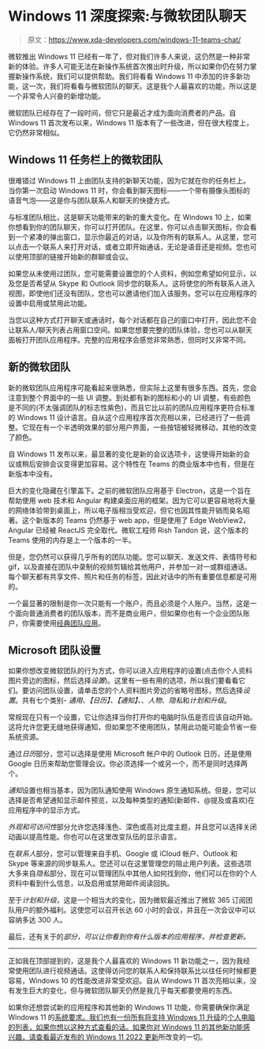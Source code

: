# Windows 11 深度探索:与微软团队聊天

> 原文：<https://www.xda-developers.com/windows-11-teams-chat/>

微软推出 Windows 11 已经有一年了，但对我们许多人来说，这仍然是一种非常新的体验。许多人可能无法在新操作系统首次推出时升级，所以如果你仍在努力掌握新操作系统，我们可以提供帮助。我们将看看 Windows 11 中添加的许多新功能，这一次，我们将看看与微软团队的聊天。这是我个人最喜欢的功能，所以这是一个非常令人兴奋的新增功能。

微软团队已经存在了一段时间，但它只是最近才成为面向消费者的产品。自 Windows 11 首次发布以来，Windows 11 版本有了一些改进，但在很大程度上，它仍然非常相似。

## Windows 11 任务栏上的微软团队

很难错过 Windows 11 上由团队支持的新聊天功能，因为它就在你的任务栏上。当你第一次启动 Windows 11 时，你会看到聊天图标——一个带有摄像头图标的语音气泡——这是你与团队联系人和聊天的快捷方式。

与标准团队相比，这是聊天功能带来的新的重大变化。在 Windows 10 上，如果你想看到你的团队聊天，你可以打开团队。在这里，你可以点击聊天图标，你会看到一个紧凑的弹出窗口，显示你最近的对话，以及你所有的联系人。从这里，您可以点击一个联系人来打开对话，或者立即开始通话，无论是语音还是视频。您也可以使用顶部的链接开始新的群聊或会议。

如果您从未使用过团队，您可能需要设置您的个人资料，例如您希望如何显示，以及您是否希望从 Skype 和 Outlook 同步您的联系人。这将使您的所有联系人进入视图，即使他们还没有团队，您也可以邀请他们加入该服务。您可以在应用程序的设置中启用或禁用此功能。

当您以这种方式打开聊天或通话时，每个对话都在自己的窗口中打开，因此您不会让联系人/聊天列表占用窗口空间。如果您想要完整的团队体验，您也可以从聊天面板打开团队应用程序。完整的应用程序会感觉非常熟悉，但同时又非常不同。

## 新的微软团队

新的微软团队应用程序可能看起来很熟悉，但实际上这里有很多东西。首先，您会注意到整个界面中的一些 UI 调整。到处都有新的图标和小的 UI 调整，有些颜色是不同的(不太强调团队的标志性紫色)，而且它比以前的团队应用程序更符合标准的 Windows 11 设计语言。自从这个应用程序首次亮相以来，已经进行了一些调整。它现在有一个半透明效果的部分用户界面，一些按钮被轻微移动，其他的改变了颜色。

自 Windows 11 发布以来，最显著的变化是新的会议选项卡，这使得开始新的会议或稍后安排会议变得更加容易。这个特性在 Teams 的商业版本中也有，但是在新版本中没有。

巨大的变化隐藏在引擎盖下。之前的微软团队应用基于 Electron，这是一个旨在帮助使用 web 技术和 Angular 构建桌面应用的框架。因为它可以更容易地将大量的网络体验带到桌面上，所以电子版相当受欢迎，但它也因其性能开销而臭名昭著。这个新版本的 Teams 仍然基于 web app，但是使用了 Edge WebView2，Angular 已经被 ReactJS 完全取代。微软工程师 Rish Tandon 说，这个版本的 Teams 使用的内存是上一个版本的一半。

但是，您仍然可以获得几乎所有的团队功能。您可以聊天、发送文件、表情符号和 gif，以及直接在团队中录制的视频剪辑给其他用户，并参加一对一或群组通话。每个聊天都有共享文件、照片和任务的标签，因此对话中的所有重要信息都是可用的。

一个最显著的限制是你一次只能有一个账户，而且必须是个人账户。当然，这是一个面向普通消费者的团队版本，而不是商业用户，但如果你也有一个企业团队账户，你需要使用[经典团队应用](https://www.microsoft.com/en-us/microsoft-teams/download-app)。

## Microsoft 团队设置

如果你想改变微软团队的行为方式，你可以进入应用程序的设置(点击你个人资料图片旁边的图标，然后选择*设置*)。这里有一些有用的选项，所以我们要看看它们。要访问团队设置，请单击您的个人资料图片旁边的省略号图标，然后选择*设置*。共有七个类别- *通用、【日历】、【通知】、*、*人物*、*隐私*和*计划和升级*。

常规现在只有一个设置，它让你选择当你打开你的电脑时队伍是否应该自动开始。这将允许您更无缝地获得通知，但如果您不使用团队，禁用此功能可能会节省一些系统资源。

通过*日历*部分，您可以选择是使用 Microsoft 帐户中的 Outlook 日历，还是使用 Google 日历来帮助您管理会议。你必须选择一个或另一个，而不是同时选择两个。

*通知*设置也相当基本，因为团队通知使用 Windows 原生通知系统。但是，您可以选择是否希望通知显示邮件预览，以及每种类型的通知(新邮件、@提及或喜欢)在应用程序中的显示方式。

*外观和可访问性*部分允许您选择浅色、深色或高对比度主题，并且您可以选择关闭动画以提高性能。你也可以在这里改变队伍的显示语言。

在*联系人*部分，您可以管理来自手机、Google 或 iCloud 帐户、Outlook 和 Skype 等来源的同步联系人。您还可以在这里管理您的阻止用户列表。这些选项大多来自*隐私*部分，现在可以管理团队中其他人如何找到你，他们可以在你的个人资料中看到什么信息，以及启用或禁用邮件阅读回执。

至于*计划和升级*，这是一个相当大的变化，因为微软最近推出了微软 365 订阅团队用户的额外福利。这使您可以召开长达 60 小时的会议，并且在一次会议中可以容纳多达 300 人。

最后，还有关于的*部分，可以让你看到你有什么版本的应用程序，并检查更新。*

* * *

正如我在顶部提到的，这是我个人最喜欢的 Windows 11 新功能之一，因为我经常使用团队进行视频通话。这使得访问您的联系人和保持联系比以往任何时候都更容易，Windows 10 的性能改进非常受欢迎。自从 Windows 11 首次亮相以来，没有发生巨大的变化，但与微软团队聊天仍然是我几乎每天都要使用的东西。

如果你还想尝试新的应用程序和其他新的 Windows 11 功能，你需要确保你满足 Windows 11 的[系统要求。我们也有一份所有将支持 Windows 11 升级](https://www.xda-developers.com/windows-11-minimum-requirements/)的[个人电脑的列表，如果你想以这种方式查看的话。如果你对 Windows 11 的其他新功能感兴趣，请查看](https://www.xda-developers.com/windows-11-compatible-pc/)[最近发布的 Windows 11 2022 更新](https://www.xda-developers.com/windows-11-22h2/)所改变的一切。
